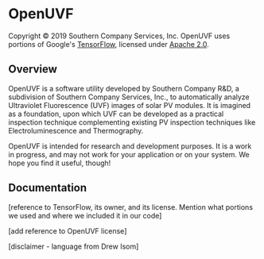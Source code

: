 # OpenUVF
Copyright © 2019 Southern Company Services, Inc.
OpenUVF uses portions of Google's [TensorFlow](http://www.tensorflow.org), licensed under [Apache 2.0](https://github.com/tensorflow/tensorflow/blob/master/LICENSE).

## Overview

OpenUVF is a software utility developed by Southern Company R&D, a subdivision of Southern Company Services, Inc., to automatically analyze Ultraviolet Fluorescence (UVF) images of solar PV modules. It is imagined as a foundation, upon which UVF can be developed as a practical inspection technique complementing existing PV inspection techniques like Electroluminescence and Thermography.

OpenUVF is intended for research and development purposes. It is a work in progress, and may not work for your application or on your system. We hope you find it useful, though!
## Documentation

[reference to TensorFlow, its owner, and its license. Mention what portions we used and where we included it in our code]

[add reference to OpenUVF license]

[disclaimer - language from Drew Isom]
